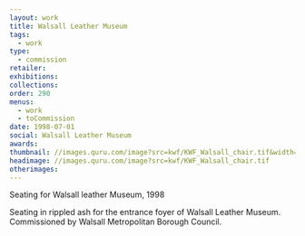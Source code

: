 ```yaml
---
layout: work
title: Walsall Leather Museum
tags:
  - work
type:
  - commission
retailer:
exhibitions:
collections:
order: 290
menus:
  - work
  - toCommission
date: 1998-07-01
social: Walsall Leather Museum
awards:
thumbnail: //images.quru.com/image?src=kwf/KWF_Walsall_chair.tif&width=170&height=170&fill=auto
headimage: //images.quru.com/image?src=kwf/KWF_Walsall_chair.tif
otherimages:
---
```


Seating for Walsall leather Museum, 1998

Seating in rippled ash for the entrance foyer of Walsall Leather Museum. Commissioned by Walsall Metropolitan Borough Council.
